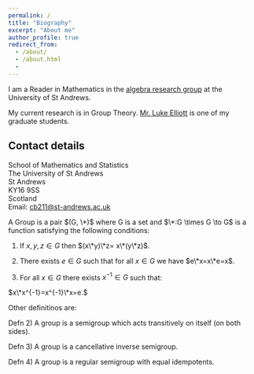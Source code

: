 ```yaml
---
permalink: /
title: "Biography"
excerpt: "About me"
author_profile: true
redirect_from:
  - /about/
  - /about.html
  -
---
```


I am a Reader in Mathematics in the [algebra research group](http://www.mcs.st-and.ac.uk/pg/pure/Algebra/) at the University of St Andrews.

My current research is in Group Theory. [Mr. Luke Elliott](https://le27.github.io/Luke-Elliott/) is one of my graduate students.

## Contact details

School of Mathematics and Statistics  
The University of St Andrews  
St Andrews  
KY16 9SS  
Scotland  
Email: cb211@st-andrews.ac.uk

A Group is a pair $(G, \*)$ where G is a set and $\*:G \times G \to G$ is a function satisfying the following conditions:

1) If $x, y, z \in G$ then $(x\*y)\*z= x\*(y\*z)$.

2) There exists $e \in G$ such that for all $x \in G$ we have $e\*x=x\*e=x$.

3) For all $x \in G$ there exists $x ^ {-1} \in G$ such that:

$x\*x^{-1}=x^{-1}\*x=e.$

Other definitinos are:

Defn 2) A group is a semigroup which acts transitively on itself (on both sides).

Defn 3) A group is a cancellative inverse semigroup.

Defn 4) A group is a regular semigroup with equal idempotents.
